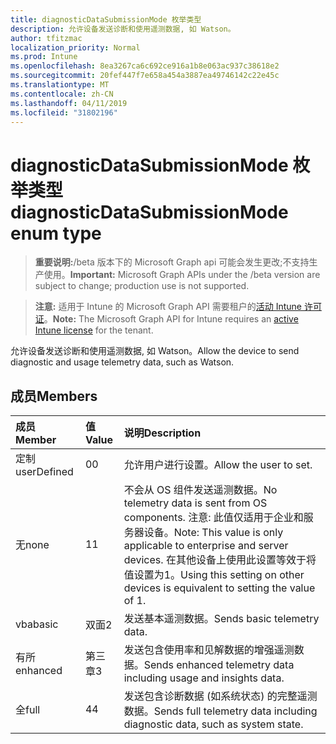 ```yaml
---
title: diagnosticDataSubmissionMode 枚举类型
description: 允许设备发送诊断和使用遥测数据, 如 Watson。
author: tfitzmac
localization_priority: Normal
ms.prod: Intune
ms.openlocfilehash: 8ea3267ca6c692ce916a1b8e063ac937c38618e2
ms.sourcegitcommit: 20fef447f7e658a454a3887ea49746142c22e45c
ms.translationtype: MT
ms.contentlocale: zh-CN
ms.lasthandoff: 04/11/2019
ms.locfileid: "31802196"
---
```

# <a name="diagnosticdatasubmissionmode-enum-type"></a><span data-ttu-id="f0965-103">diagnosticDataSubmissionMode 枚举类型</span><span class="sxs-lookup"><span data-stu-id="f0965-103">diagnosticDataSubmissionMode enum type</span></span>

> <span data-ttu-id="f0965-104">**重要说明:**/beta 版本下的 Microsoft Graph api 可能会发生更改;不支持生产使用。</span><span class="sxs-lookup"><span data-stu-id="f0965-104">**Important:** Microsoft Graph APIs under the /beta version are subject to change; production use is not supported.</span></span>

> <span data-ttu-id="f0965-105">**注意:** 适用于 Intune 的 Microsoft Graph API 需要租户的[活动 Intune 许可证](https://go.microsoft.com/fwlink/?linkid=839381)。</span><span class="sxs-lookup"><span data-stu-id="f0965-105">**Note:** The Microsoft Graph API for Intune requires an [active Intune license](https://go.microsoft.com/fwlink/?linkid=839381) for the tenant.</span></span>

<span data-ttu-id="f0965-106">允许设备发送诊断和使用遥测数据, 如 Watson。</span><span class="sxs-lookup"><span data-stu-id="f0965-106">Allow the device to send diagnostic and usage telemetry data, such as Watson.</span></span>

## <a name="members"></a><span data-ttu-id="f0965-107">成员</span><span class="sxs-lookup"><span data-stu-id="f0965-107">Members</span></span>
|<span data-ttu-id="f0965-108">成员</span><span class="sxs-lookup"><span data-stu-id="f0965-108">Member</span></span>|<span data-ttu-id="f0965-109">值</span><span class="sxs-lookup"><span data-stu-id="f0965-109">Value</span></span>|<span data-ttu-id="f0965-110">说明</span><span class="sxs-lookup"><span data-stu-id="f0965-110">Description</span></span>|
|:---|:---|:---|
|<span data-ttu-id="f0965-111">定制</span><span class="sxs-lookup"><span data-stu-id="f0965-111">userDefined</span></span>|<span data-ttu-id="f0965-112">0</span><span class="sxs-lookup"><span data-stu-id="f0965-112">0</span></span>|<span data-ttu-id="f0965-113">允许用户进行设置。</span><span class="sxs-lookup"><span data-stu-id="f0965-113">Allow the user to set.</span></span>|
|<span data-ttu-id="f0965-114">无</span><span class="sxs-lookup"><span data-stu-id="f0965-114">none</span></span>|<span data-ttu-id="f0965-115">1</span><span class="sxs-lookup"><span data-stu-id="f0965-115">1</span></span>|<span data-ttu-id="f0965-116">不会从 OS 组件发送遥测数据。</span><span class="sxs-lookup"><span data-stu-id="f0965-116">No telemetry data is sent from OS components.</span></span> <span data-ttu-id="f0965-117">注意: 此值仅适用于企业和服务器设备。</span><span class="sxs-lookup"><span data-stu-id="f0965-117">Note: This value is only applicable to enterprise and server devices.</span></span> <span data-ttu-id="f0965-118">在其他设备上使用此设置等效于将值设置为1。</span><span class="sxs-lookup"><span data-stu-id="f0965-118">Using this setting on other devices is equivalent to setting the value of 1.</span></span>|
|<span data-ttu-id="f0965-119">vba</span><span class="sxs-lookup"><span data-stu-id="f0965-119">basic</span></span>|<span data-ttu-id="f0965-120">双面</span><span class="sxs-lookup"><span data-stu-id="f0965-120">2</span></span>|<span data-ttu-id="f0965-121">发送基本遥测数据。</span><span class="sxs-lookup"><span data-stu-id="f0965-121">Sends basic telemetry data.</span></span>|
|<span data-ttu-id="f0965-122">有所</span><span class="sxs-lookup"><span data-stu-id="f0965-122">enhanced</span></span>|<span data-ttu-id="f0965-123">第三章</span><span class="sxs-lookup"><span data-stu-id="f0965-123">3</span></span>|<span data-ttu-id="f0965-124">发送包含使用率和见解数据的增强遥测数据。</span><span class="sxs-lookup"><span data-stu-id="f0965-124">Sends enhanced telemetry data including usage and insights data.</span></span>|
|<span data-ttu-id="f0965-125">全</span><span class="sxs-lookup"><span data-stu-id="f0965-125">full</span></span>|<span data-ttu-id="f0965-126">4</span><span class="sxs-lookup"><span data-stu-id="f0965-126">4</span></span>|<span data-ttu-id="f0965-127">发送包含诊断数据 (如系统状态) 的完整遥测数据。</span><span class="sxs-lookup"><span data-stu-id="f0965-127">Sends full telemetry data including diagnostic data, such as system state.</span></span>|






